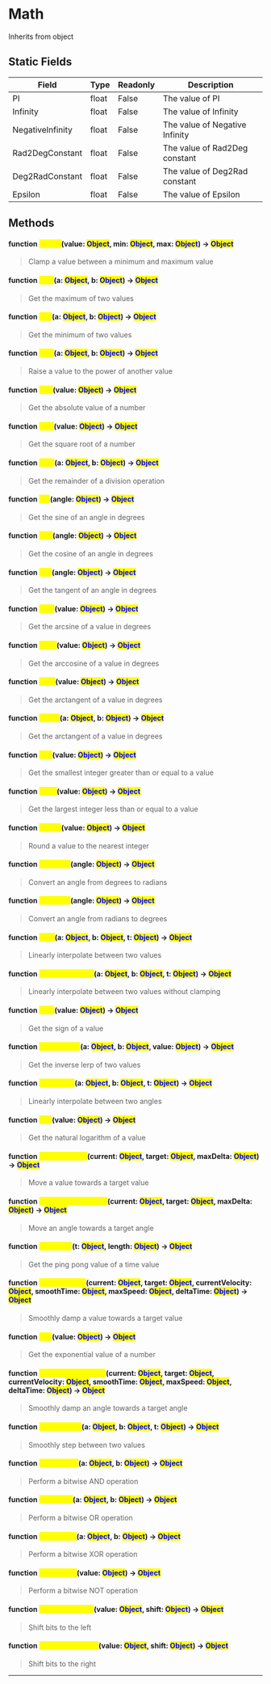 # Math
Inherits from object
## Static Fields
|Field|Type|Readonly|Description|
|---|---|---|---|
|PI|float|False|The value of PI|
|Infinity|float|False|The value of Infinity|
|NegativeInfinity|float|False|The value of Negative Infinity|
|Rad2DegConstant|float|False|The value of Rad2Deg constant|
|Deg2RadConstant|float|False|The value of Deg2Rad constant|
|Epsilon|float|False|The value of Epsilon|
## Methods
#### function <mark style="color:yellow;">Clamp</mark>(value: <mark style="color:blue;">Object</mark>, min: <mark style="color:blue;">Object</mark>, max: <mark style="color:blue;">Object</mark>) -> <mark style="color:blue;">Object</mark>
> Clamp a value between a minimum and maximum value

#### function <mark style="color:yellow;">Max</mark>(a: <mark style="color:blue;">Object</mark>, b: <mark style="color:blue;">Object</mark>) -> <mark style="color:blue;">Object</mark>
> Get the maximum of two values

#### function <mark style="color:yellow;">Min</mark>(a: <mark style="color:blue;">Object</mark>, b: <mark style="color:blue;">Object</mark>) -> <mark style="color:blue;">Object</mark>
> Get the minimum of two values

#### function <mark style="color:yellow;">Pow</mark>(a: <mark style="color:blue;">Object</mark>, b: <mark style="color:blue;">Object</mark>) -> <mark style="color:blue;">Object</mark>
> Raise a value to the power of another value

#### function <mark style="color:yellow;">Abs</mark>(value: <mark style="color:blue;">Object</mark>) -> <mark style="color:blue;">Object</mark>
> Get the absolute value of a number

#### function <mark style="color:yellow;">Sqrt</mark>(value: <mark style="color:blue;">Object</mark>) -> <mark style="color:blue;">Object</mark>
> Get the square root of a number

#### function <mark style="color:yellow;">Mod</mark>(a: <mark style="color:blue;">Object</mark>, b: <mark style="color:blue;">Object</mark>) -> <mark style="color:blue;">Object</mark>
> Get the remainder of a division operation

#### function <mark style="color:yellow;">Sin</mark>(angle: <mark style="color:blue;">Object</mark>) -> <mark style="color:blue;">Object</mark>
> Get the sine of an angle in degrees

#### function <mark style="color:yellow;">Cos</mark>(angle: <mark style="color:blue;">Object</mark>) -> <mark style="color:blue;">Object</mark>
> Get the cosine of an angle in degrees

#### function <mark style="color:yellow;">Tan</mark>(angle: <mark style="color:blue;">Object</mark>) -> <mark style="color:blue;">Object</mark>
> Get the tangent of an angle in degrees

#### function <mark style="color:yellow;">Asin</mark>(value: <mark style="color:blue;">Object</mark>) -> <mark style="color:blue;">Object</mark>
> Get the arcsine of a value in degrees

#### function <mark style="color:yellow;">Acos</mark>(value: <mark style="color:blue;">Object</mark>) -> <mark style="color:blue;">Object</mark>
> Get the arccosine of a value in degrees

#### function <mark style="color:yellow;">Atan</mark>(value: <mark style="color:blue;">Object</mark>) -> <mark style="color:blue;">Object</mark>
> Get the arctangent of a value in degrees

#### function <mark style="color:yellow;">Atan2</mark>(a: <mark style="color:blue;">Object</mark>, b: <mark style="color:blue;">Object</mark>) -> <mark style="color:blue;">Object</mark>
> Get the arctangent of a value in degrees

#### function <mark style="color:yellow;">Ceil</mark>(value: <mark style="color:blue;">Object</mark>) -> <mark style="color:blue;">Object</mark>
> Get the smallest integer greater than or equal to a value

#### function <mark style="color:yellow;">Floor</mark>(value: <mark style="color:blue;">Object</mark>) -> <mark style="color:blue;">Object</mark>
> Get the largest integer less than or equal to a value

#### function <mark style="color:yellow;">Round</mark>(value: <mark style="color:blue;">Object</mark>) -> <mark style="color:blue;">Object</mark>
> Round a value to the nearest integer

#### function <mark style="color:yellow;">Deg2Rad</mark>(angle: <mark style="color:blue;">Object</mark>) -> <mark style="color:blue;">Object</mark>
> Convert an angle from degrees to radians

#### function <mark style="color:yellow;">Rad2Deg</mark>(angle: <mark style="color:blue;">Object</mark>) -> <mark style="color:blue;">Object</mark>
> Convert an angle from radians to degrees

#### function <mark style="color:yellow;">Lerp</mark>(a: <mark style="color:blue;">Object</mark>, b: <mark style="color:blue;">Object</mark>, t: <mark style="color:blue;">Object</mark>) -> <mark style="color:blue;">Object</mark>
> Linearly interpolate between two values

#### function <mark style="color:yellow;">LerpUnclamped</mark>(a: <mark style="color:blue;">Object</mark>, b: <mark style="color:blue;">Object</mark>, t: <mark style="color:blue;">Object</mark>) -> <mark style="color:blue;">Object</mark>
> Linearly interpolate between two values without clamping

#### function <mark style="color:yellow;">Sign</mark>(value: <mark style="color:blue;">Object</mark>) -> <mark style="color:blue;">Object</mark>
> Get the sign of a value

#### function <mark style="color:yellow;">InverseLerp</mark>(a: <mark style="color:blue;">Object</mark>, b: <mark style="color:blue;">Object</mark>, value: <mark style="color:blue;">Object</mark>) -> <mark style="color:blue;">Object</mark>
> Get the inverse lerp of two values

#### function <mark style="color:yellow;">LerpAngle</mark>(a: <mark style="color:blue;">Object</mark>, b: <mark style="color:blue;">Object</mark>, t: <mark style="color:blue;">Object</mark>) -> <mark style="color:blue;">Object</mark>
> Linearly interpolate between two angles

#### function <mark style="color:yellow;">Log</mark>(value: <mark style="color:blue;">Object</mark>) -> <mark style="color:blue;">Object</mark>
> Get the natural logarithm of a value

#### function <mark style="color:yellow;">MoveTowards</mark>(current: <mark style="color:blue;">Object</mark>, target: <mark style="color:blue;">Object</mark>, maxDelta: <mark style="color:blue;">Object</mark>) -> <mark style="color:blue;">Object</mark>
> Move a value towards a target value

#### function <mark style="color:yellow;">MoveTowardsAngle</mark>(current: <mark style="color:blue;">Object</mark>, target: <mark style="color:blue;">Object</mark>, maxDelta: <mark style="color:blue;">Object</mark>) -> <mark style="color:blue;">Object</mark>
> Move an angle towards a target angle

#### function <mark style="color:yellow;">PingPong</mark>(t: <mark style="color:blue;">Object</mark>, length: <mark style="color:blue;">Object</mark>) -> <mark style="color:blue;">Object</mark>
> Get the ping pong value of a time value

#### function <mark style="color:yellow;">SmoothDamp</mark>(current: <mark style="color:blue;">Object</mark>, target: <mark style="color:blue;">Object</mark>, currentVelocity: <mark style="color:blue;">Object</mark>, smoothTime: <mark style="color:blue;">Object</mark>, maxSpeed: <mark style="color:blue;">Object</mark>, deltaTime: <mark style="color:blue;">Object</mark>) -> <mark style="color:blue;">Object</mark>
> Smoothly damp a value towards a target value

#### function <mark style="color:yellow;">Exp</mark>(value: <mark style="color:blue;">Object</mark>) -> <mark style="color:blue;">Object</mark>
> Get the exponential value of a number

#### function <mark style="color:yellow;">SmoothDampAngle</mark>(current: <mark style="color:blue;">Object</mark>, target: <mark style="color:blue;">Object</mark>, currentVelocity: <mark style="color:blue;">Object</mark>, smoothTime: <mark style="color:blue;">Object</mark>, maxSpeed: <mark style="color:blue;">Object</mark>, deltaTime: <mark style="color:blue;">Object</mark>) -> <mark style="color:blue;">Object</mark>
> Smoothly damp an angle towards a target angle

#### function <mark style="color:yellow;">SmoothStep</mark>(a: <mark style="color:blue;">Object</mark>, b: <mark style="color:blue;">Object</mark>, t: <mark style="color:blue;">Object</mark>) -> <mark style="color:blue;">Object</mark>
> Smoothly step between two values

#### function <mark style="color:yellow;">BitwiseAnd</mark>(a: <mark style="color:blue;">Object</mark>, b: <mark style="color:blue;">Object</mark>) -> <mark style="color:blue;">Object</mark>
> Perform a bitwise AND operation

#### function <mark style="color:yellow;">BitwiseOr</mark>(a: <mark style="color:blue;">Object</mark>, b: <mark style="color:blue;">Object</mark>) -> <mark style="color:blue;">Object</mark>
> Perform a bitwise OR operation

#### function <mark style="color:yellow;">BitwiseXor</mark>(a: <mark style="color:blue;">Object</mark>, b: <mark style="color:blue;">Object</mark>) -> <mark style="color:blue;">Object</mark>
> Perform a bitwise XOR operation

#### function <mark style="color:yellow;">BitwiseNot</mark>(value: <mark style="color:blue;">Object</mark>) -> <mark style="color:blue;">Object</mark>
> Perform a bitwise NOT operation

#### function <mark style="color:yellow;">BitwiseLeftShift</mark>(value: <mark style="color:blue;">Object</mark>, shift: <mark style="color:blue;">Object</mark>) -> <mark style="color:blue;">Object</mark>
> Shift bits to the left

#### function <mark style="color:yellow;">BitwiseRightShift</mark>(value: <mark style="color:blue;">Object</mark>, shift: <mark style="color:blue;">Object</mark>) -> <mark style="color:blue;">Object</mark>
> Shift bits to the right


---

